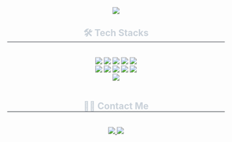 <div align="center">

  <a href="https://github.com/devxb/gitanimals">
    <img src="https://render.gitanimals.org/farms/seoyunch" />
  </a>

  <h2 style="border-bottom: 1px solid #21262d; color: #c9d1d9;">🛠️ Tech Stacks</h2>
  <br>

  <div align="center">
    <img src="https://img.shields.io/badge/C-A8B9CC?style=flat&logo=C&logoColor=white">
    <img src="https://img.shields.io/badge/Github-181717?style=flat&logo=Github&logoColor=white">
    <img src="https://img.shields.io/badge/Figma-F24E1E?style=flat&logo=Figma&logoColor=white">
    <img src="https://img.shields.io/badge/Java-007396?style=flat&logo=Java&logoColor=white">
    <img src="https://img.shields.io/badge/MySQL-4479A1?style=flat&logo=MySQL&logoColor=white">
    <br>
    <img src="https://img.shields.io/badge/MongoDB-47A248?style=flat&logo=MongoDB&logoColor=white">
    <img src="https://img.shields.io/badge/Notion-000000?style=flat&logo=Notion&logoColor=white">
    <img src="https://img.shields.io/badge/Python-3776AB?style=flat&logo=Python&logoColor=white">
    <img src="https://img.shields.io/badge/Spring Boot-6DB33F?style=flat&logo=Spring Boot&logoColor=white">
    <img src="https://img.shields.io/badge/Discord-5865F2?style=flat&logo=Discord&logoColor=white">
    <br>
    <img src="https://img.shields.io/badge/Android-3DDC84?style=flat&logo=Android&logoColor=white">
  </div>

  <br>

  <h2 style="border-bottom: 1px solid #21262d; color: #c9d1d9;">🧑‍💻 Contact Me</h2>
  <br>

  <div align="center">
    <a href="https://www.instagram.com/sbdjtlhc">
      <img src="https://img.shields.io/badge/Instagram-E4405F?style=flat&logo=Instagram&logoColor=white">
    </a>
    <a href="mailto:djfkeh12@gmail.com">
      <img src="https://img.shields.io/badge/Gmail-EA4335?style=flat&logo=Gmail&logoColor=white">
    </a>
  </div>

</div>
